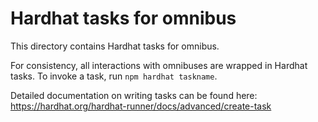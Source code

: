 # Hardhat tasks for omnibus

This directory contains Hardhat tasks for omnibus.

For consistency, all interactions with omnibuses are wrapped in Hardhat tasks. To invoke a task, run `npm hardhat taskname`.

Detailed documentation on writing tasks can be found here: https://hardhat.org/hardhat-runner/docs/advanced/create-task
